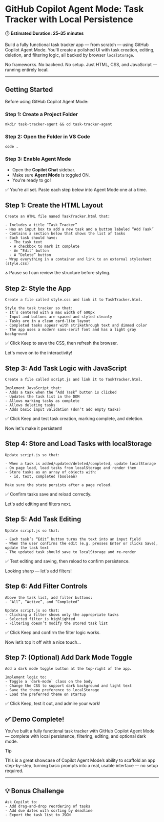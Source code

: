 # GitHub Copilot Agent Mode: Task Tracker with Local Persistence

⏱️ **Estimated Duration: 25–35 minutes**

Build a fully functional task tracker app — from scratch — using GitHub Copilot Agent Mode. You'll create a polished UI with task creation, editing, deletion, and filtering logic, all backed by browser `localStorage`.

No frameworks. No backend. No setup. Just HTML, CSS, and JavaScript — running entirely local.

---

## Getting Started

Before using GitHub Copilot Agent Mode:

### Step 1: Create a Project Folder
```plaintext
mkdir task-tracker-agent && cd task-tracker-agent
```

### Step 2: Open the Folder in VS Code
```plaintext
code .
```

### Step 3: Enable Agent Mode
- Open the **Copilot Chat** sidebar.
- Make sure **Agent Mode** is toggled ON.
- You're ready to go!

✅ You're all set. Paste each step below into Agent Mode one at a time.

## Step 1: Create the HTML Layout
```plaintext
Create an HTML file named TaskTracker.html that:

- Includes a title “Task Tracker”
- Has an input box to add a new task and a button labeled “Add Task”
- Contains a section below that shows the list of tasks
- Each task should have:
  - The task text
  - A checkbox to mark it complete
  - An “Edit” button
  - A “Delete” button
- Wrap everything in a container and link to an external stylesheet (style.css)
```

🔝 Pause so I can review the structure before styling.

## Step 2: Style the App
```plaintext
Create a file called style.css and link it to TaskTracker.html.

Style the task tracker so that:
- It’s centered with a max width of 600px
- Input and buttons are spaced and styled cleanly
- Tasks are in a clean card-like layout
- Completed tasks appear with strikethrough text and dimmed color
- The app uses a modern sans-serif font and has a light gray background
```

✅ Click Keep to save the CSS, then refresh the browser.

Let's move on to the interactivity!

## Step 3: Add Task Logic with JavaScript
```plaintext
Create a file called script.js and link it to TaskTracker.html.

Implement JavaScript that:
- Adds a task when the “Add Task” button is clicked
- Updates the task list in the DOM
- Allows marking tasks as complete
- Allows deleting tasks
- Adds basic input validation (don’t add empty tasks)
```

✅ Click Keep and test task creation, marking complete, and deletion.

Now let's make it persistent!

## Step 4: Store and Load Tasks with localStorage
```plaintext
Update script.js so that:

- When a task is added/updated/deleted/completed, update localStorage
- On page load, load tasks from localStorage and render them
- Store tasks as an array of objects with:
  - id, text, completed (boolean)

Make sure the state persists after a page reload.
```

✅ Confirm tasks save and reload correctly.

Let's add editing and filters next.

## Step 5: Add Task Editing
```plaintext
Update script.js so that:

- Each task’s “Edit” button turns the text into an input field
- When the user confirms the edit (e.g. presses Enter or clicks Save), update the task text
- The updated task should save to localStorage and re-render
```

✅ Test editing and saving, then reload to confirm persistence.

Looking sharp — let's add filters!

## Step 6: Add Filter Controls
```plaintext
Above the task list, add filter buttons:
- “All”, “Active”, and “Completed”

Update script.js so that:
- Clicking a filter shows only the appropriate tasks
- Selected filter is highlighted
- Filtering doesn’t modify the stored task list
```

✅ Click Keep and confirm the filter logic works.

Now let’s top it off with a nice touch…

## Step 7: (Optional) Add Dark Mode Toggle
```plaintext
Add a dark mode toggle button at the top-right of the app.

Implement logic to:
- Toggle a `dark-mode` class on the body
- Change the CSS to support dark background and light text
- Save the theme preference to localStorage
- Load the preferred theme on startup
```

✅ Click Keep, test it out, and admire your work!

## ✅ Demo Complete!

You’ve built a fully functional task tracker with GitHub Copilot Agent Mode — complete with local persistence, filtering, editing, and optional dark mode.

> [!TIP]
> This is a great showcase of Copilot Agent Mode’s ability to scaffold an app step-by-step, turning basic prompts into a real, usable interface — no setup required.

---

## 💡 Bonus Challenge
```plaintext
Ask Copilot to:
- Add drag-and-drop reordering of tasks
- Add due dates with sorting by deadline
- Export the task list to JSON
```
